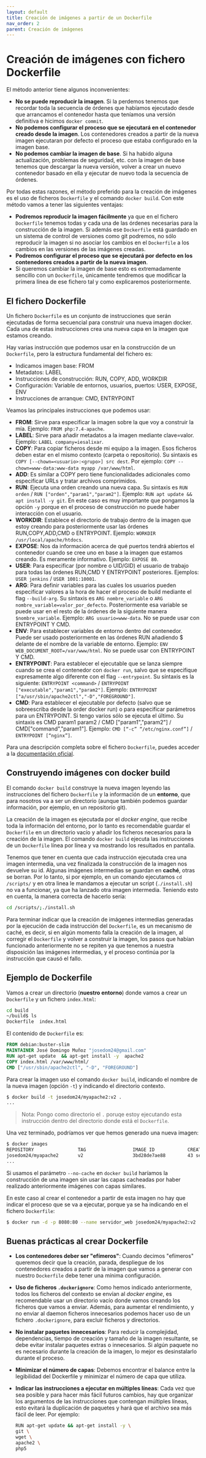 ```yaml
---
layout: default
title: Creación de imágenes a partir de un Dockerfile
nav_order: 2
parent: Creación de imágenes
---
```

# Creación de imágenes con fichero Dockerfile

El método anterior tiene algunos inconvenientes:

* **No se puede reproducir la imagen**. Si la perdemos tenemos que recordar toda la secuencia de órdenes que habíamos ejecutado desde que arrancamos el contenedor hasta que teníamos una versión definitiva e hicimos `docker commit`.
* **No podemos configurar el proceso que se ejecutará en el contenedor creado desde la imagen**. Los contenedores creados a partir de la nueva imagen ejecutaran por defecto el proceso que estaba configurado en la imagen base.
* **No podemos cambiar la imagen de base**. Si ha habido alguna actualización, problemas de seguridad, etc. con la imagen de base tenemos que descargar la nueva versión, volver a crear un nuevo contenedor basado en ella y ejecutar de nuevo toda la secuencia de órdenes.

Por todas estas razones, el método preferido para la creación de imágenes es el uso de ficheros `Dockerfile` y el comando `docker build`. Con este método vamos a tener las siguientes ventajas:

* **Podremos reproducir la imagen fácilmente** ya que en el fichero `Dockerfile` tenemos todas y cada una de las órdenes necesarias para la construcción de la imagen. Si además ese `Dockerfile` está guardado en un sistema de control de versiones como git podremos, no sólo reproducir la imagen si no asociar los cambios en el `Dockerfile` a los cambios en las versiones de las imágenes creadas.
* **Podremos configurar el proceso que se ejecutará por defecto en los contenedores creados a partir de la nueva imagen**.
* Si queremos cambiar la imagen de base esto es extremadamente sencillo con un `Dockerfile`, únicamente tendremos que modificar la primera línea de ese fichero tal y como explicaremos posteriormente.

## El fichero Dockerfile

Un fichero `Dockerfile` es un conjunto de instrucciones que serán ejecutadas de forma secuencial para construir una nueva imagen docker. Cada una de estas instrucciones crea una nueva capa en la imagen que estamos creando. 

Hay varias instrucción que podemos usar en la construcción de un `Dockerfile`, pero la estructura fundamental del fichero es:

* Indicamos imagen base: FROM
* Metadatos: LABEL
* Instrucciones de construcción: RUN, COPY, ADD, WORKDIR
* Configuración: Variable de entornos, usuarios, puertos: USER, EXPOSE, ENV
* Instrucciones de arranque: CMD, ENTRYPOINT

Veamos las principales instrucciones que podemos usar:

* **FROM**: Sirve para especificar la imagen sobre la que voy a construir la mía. Ejemplo: `FROM php:7.4-apache`.
* **LABEL**: Sirve para añadir metadatos a la imagen mediante clave=valor. Ejemplo: `LABEL company=iesalixar`.
* **COPY**: Para copiar ficheros desde mi equipo a la imagen. Esos ficheros deben estar en el mismo contexto (carpeta o repositorio). Su sintaxis es `COPY [--chown=<usuario>:<grupo>] src dest`. Por ejemplo: `COPY --chown=www-data:www-data myapp /var/www/html`.
* **ADD**: Es similar a COPY pero tiene funcionalidades adicionales como especificar URLs  y tratar archivos comprimidos.
* **RUN**: Ejecuta una orden creando una nueva capa. Su sintaxis es `RUN orden` / `RUN ["orden","param1","param2"]`. Ejemplo: `RUN apt update && apt install -y git`. En este caso es muy importante que pongamos la opción `-y` porque en el proceso de construcción no puede haber interacción con el usuario.
* **WORKDIR**: Establece el directorio de trabajo dentro de la imagen que estoy creando para posteriormente usar las órdenes RUN,COPY,ADD,CMD o ENTRYPOINT. Ejemplo: `WORKDIR /usr/local/apache/htdocs`.
* **EXPOSE**: Nos da información acerca de qué puertos tendrá abiertos el contenedor cuando se cree uno en base a la imagen que estamos creando. Es meramente informativo.  Ejemplo: `EXPOSE 80`.
* **USER**: Para especificar (por nombre o UID/GID) el usuario de trabajo para todas las órdenes RUN,CMD Y ENTRYPOINT posteriores. Ejemplos: `USER jenkins` / `USER 1001:10001`.
* **ARG**: Para definir variables para las cuales los usuarios pueden especificar valores a la hora de hacer el proceso de build mediante el flag `--build-arg`. Su sintaxis es `ARG nombre_variable` o `ARG nombre_variable=valor_por_defecto`. Posteriormente esa variable se puede usar en el resto de la órdenes de la siguiente manera `$nombre_variable`. Ejemplo: `ARG usuario=www-data`. No se puede usar con ENTRYPOINT Y CMD.
* **ENV**: Para establecer variables de entorno dentro del contenedor. Puede ser usado posteriormente en las órdenes RUN añadiendo $ delante de el nombre de la variable de entorno. Ejemplo: `ENV WEB_DOCUMENT_ROOT=/var/www/html`. No se puede usar con ENTRYPOINT Y CMD.
* **ENTRYPOINT**: Para establecer el ejecutable que se lanza siempre  cuando se crea el contenedor  con `docker run`, salvo que se especifique expresamente algo diferente con el flag `--entrypoint`. Su síntaxis es la siguiente: `ENTRYPOINT <command>` / `ENTRYPOINT ["executable","param1","param2"]`. Ejemplo: `ENTRYPOINT ["a/usr/sbin/apache2ctl","-D","FOREGROUND"]`.
* **CMD**: Para establecer el ejecutable por defecto (salvo que se sobreescriba desde la order docker run) o para especificar parámetros para un ENTRYPOINT. Si tengo varios sólo se ejecuta el último. Su sintaxis es CMD param1 param2 / CMD ["param1","param2"] / CMD["command","param1"]. Ejemplo: `CMD [“-c” “/etc/nginx.conf”]`  / `ENTRYPOINT [“nginx”]`. 

Para una descripción completa sobre el fichero `Dockerfile`, puedes acceder a la [documentación oficial](https://docs.docker.com/engine/reference/builder/).

## Construyendo imágenes con docker build

El comando `docker build` construye la nueva imagen leyendo las instrucciones del fichero `Dockerfile` y la información de un **entorno**, que para nosotros va a ser un directorio (aunque también podemos guardar información, por ejemplo, en un repositorio git).

La creación de la imagen es ejecutada por el *docker engine*, que recibe toda la información del entorno, por lo tanto es recomendable guardar el `Dockerfile` en un directorio vacío y añadir los ficheros necesarios para la creación de la imagen. El comando `docker build` ejecuta las instrucciones de un `Dockerfile` línea por línea y va mostrando los resultados en pantalla.

Tenemos que tener en cuenta que cada instrucción ejecutada crea una imagen intermedia, una vez finalizada la construcción de la imagen nos devuelve su id. Algunas imágenes intermedias se guardan en **caché**, otras se borran. Por lo tanto, si por ejemplo, en un comando ejecutamos `cd /scripts/` y en otra linea le mandamos a ejecutar un script (`./install.sh`) no va a funcionar, ya que ha lanzado otra imagen intermedia. Teniendo esto en cuenta, la manera correcta de hacerlo sería:

```bash
cd /scripts/;./install.sh
```

Para terminar indicar que la creación de imágenes intermedias generadas por la ejecución de cada instrucción del `Dockerfile`, es un mecanismo de caché, es decir, si en algún momento falla la creación de la imagen, al corregir el `Dockerfile` y volver a construir la imagen, los pasos que habían funcionado anteriormente no se repiten ya que tenemos a nuestra disposición las imágenes intermedias, y el proceso continúa por la instrucción que causó el fallo.

## Ejemplo de  Dockerfile

Vamos a crear un directorio (**nuestro entorno**) donde vamos a crear un `Dockerfile` y un fichero `index.html`:

```bash
cd build
~/build$ ls
Dockerfile  index.html
```

El contenido de `Dockerfile` es:

```Dockerfile
FROM debian:buster-slim
MAINTAINER José Domingo Muñoz "josedom24@gmail.com"
RUN apt-get update  && apt-get install -y  apache2 
COPY index.html /var/www/html/
CMD ["/usr/sbin/apache2ctl", "-D", "FOREGROUND"]
```

Para crear la imagen uso el comando `docker build`, indicando el nombre de la nueva imagen (opción `-t`) y indicando el directorio contexto.

```bash
$ docker build -t josedom24/myapache2:v2 .
...
```
> Nota: Pongo como directorio el `.` poruqe estoy ejecutando esta instrucción dentro del directorio donde está el `Dockerfile`.


Una vez terminado, podríamos ver que hemos generado una nueva imagen:

```bash
$ docker images
REPOSITORY                TAG                 IMAGE ID            CREATED             SIZE
josedom24/myapache2       v2                  3bd28de7ae88        43 seconds ago      195MB
...
```

Si usamos el parámetro `--no-cache` en `docker build` haríamos la construcción de una imagen sin usar las capas cacheadas por haber realizado anteriormente imágenes con capas similares.

En este caso al crear el contenedor a partir de esta imagen no hay que indicar el proceso que se va a ejecutar, porque ya se ha indicando en el fichero `Dockerfile`:

```bash
$ docker run -d -p 8080:80 --name servidor_web josedom24/myapache2:v2 
```            

## Buenas prácticas al crear Dockerfile

* **Los contenedores deber ser "efímeros"**: Cuando decimos "efímeros" queremos decir que la creación, parada, despliegue de los contenedores creados a partir de la imagen que vamos a generar con nuestro `Dockerfile` debe tener una mínima configuración.
* **Uso de ficheros `.dockerignore`**: Como hemos indicado anteriormente, todos los ficheros del contexto se envían al *docker engine*, es recomendable usar un directorio vacío donde vamos creando los ficheros que vamos a enviar. Además, para aumentar el rendimiento, y no enviar al daemon ficheros innecesarios podemos hacer uso de un fichero `.dockerignore`, para excluir ficheros y directorios.
* **No instalar paquetes innecesarios**: Para reducir la complejidad, dependencias, tiempo de creación y tamaño de la imagen resultante, se debe evitar instalar paquetes extras o innecesarios. Si algún paquete no es necesario durante la creación de la imagen, lo mejor es desinstalarlo durante el proceso.
* **Minimizar el número de capas**: Debemos encontrar el balance entre la legibilidad del Dockerfile y minimizar el número de capa que utiliza.
* **Indicar las instrucciones a ejecutar en múltiples líneas**: Cada vez que sea posible y para hacer más fácil futuros cambios, hay que organizar los argumentos de las instrucciones que contengan múltiples líneas, esto evitará la duplicación de paquetes y hará que el archivo sea más fácil de leer. Por ejemplo:

    ```bash
    RUN apt-get update && apt-get install -y \
    git \
    wget \
    apache2 \
    php5
    ```
